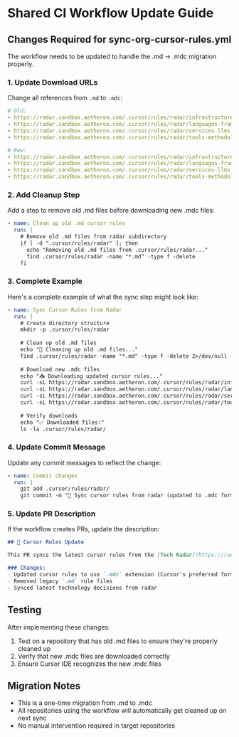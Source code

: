 # Shared CI Workflow Update Guide

## Changes Required for sync-org-cursor-rules.yml

The workflow needs to be updated to handle the .md → .mdc migration properly.

### 1. Update Download URLs

Change all references from `.md` to `.mdc`:

```yaml
# Old:
- https://radar.sandbox.aetheron.com/.cursor/rules/radar/infrastructure.md
- https://radar.sandbox.aetheron.com/.cursor/rules/radar/languages-frameworks.md
- https://radar.sandbox.aetheron.com/.cursor/rules/radar/services-llms.md
- https://radar.sandbox.aetheron.com/.cursor/rules/radar/tools-methodologies.md

# New:
- https://radar.sandbox.aetheron.com/.cursor/rules/radar/infrastructure.mdc
- https://radar.sandbox.aetheron.com/.cursor/rules/radar/languages-frameworks.mdc
- https://radar.sandbox.aetheron.com/.cursor/rules/radar/services-llms.mdc
- https://radar.sandbox.aetheron.com/.cursor/rules/radar/tools-methodologies.mdc
```

### 2. Add Cleanup Step

Add a step to remove old .md files before downloading new .mdc files:

```yaml
- name: Clean up old .md cursor rules
  run: |
    # Remove old .md files from radar subdirectory
    if [ -d ".cursor/rules/radar" ]; then
      echo "Removing old .md files from .cursor/rules/radar..."
      find .cursor/rules/radar -name "*.md" -type f -delete
    fi
```

### 3. Complete Example

Here's a complete example of what the sync step might look like:

```yaml
- name: Sync Cursor Rules from Radar
  run: |
    # Create directory structure
    mkdir -p .cursor/rules/radar
    
    # Clean up old .md files
    echo "🧹 Cleaning up old .md files..."
    find .cursor/rules/radar -name "*.md" -type f -delete 2>/dev/null || true
    
    # Download new .mdc files
    echo "📥 Downloading updated cursor rules..."
    curl -sL https://radar.sandbox.aetheron.com/.cursor/rules/radar/infrastructure.mdc -o .cursor/rules/radar/infrastructure.mdc
    curl -sL https://radar.sandbox.aetheron.com/.cursor/rules/radar/languages-frameworks.mdc -o .cursor/rules/radar/languages-frameworks.mdc
    curl -sL https://radar.sandbox.aetheron.com/.cursor/rules/radar/services-llms.mdc -o .cursor/rules/radar/services-llms.mdc
    curl -sL https://radar.sandbox.aetheron.com/.cursor/rules/radar/tools-methodologies.mdc -o .cursor/rules/radar/tools-methodologies.mdc
    
    # Verify downloads
    echo "✅ Downloaded files:"
    ls -la .cursor/rules/radar/
```

### 4. Update Commit Message

Update any commit messages to reflect the change:

```yaml
- name: Commit changes
  run: |
    git add .cursor/rules/radar/
    git commit -m "🔄 Sync cursor rules from radar (updated to .mdc format)" || echo "No changes to commit"
```

### 5. Update PR Description

If the workflow creates PRs, update the description:

```markdown
## 🔄 Cursor Rules Update

This PR syncs the latest cursor rules from the [Tech Radar](https://radar.sandbox.aetheron.com).

### Changes:
- Updated cursor rules to use `.mdc` extension (Cursor's preferred format)
- Removed legacy `.md` rule files
- Synced latest technology decisions from radar
```

## Testing

After implementing these changes:

1. Test on a repository that has old .md files to ensure they're properly cleaned up
2. Verify that new .mdc files are downloaded correctly
3. Ensure Cursor IDE recognizes the new .mdc files

## Migration Notes

- This is a one-time migration from .md to .mdc
- All repositories using the workflow will automatically get cleaned up on next sync
- No manual intervention required in target repositories
